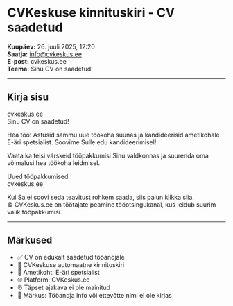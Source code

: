 # CVKeskuse kinnituskiri - CV saadetud

**Kuupäev:** 26. juuli 2025, 12:20  
**Saatja:** <info@cvkeskus.ee>  
**E-post:** cvkeskus.ee  
**Teema:** Sinu CV on saadetud!

---

## Kirja sisu

cvkeskus.ee  
Sinu CV on saadetud!

Hea töö! Astusid sammu uue töökoha suunas ja kandideerisid ametikohale E-äri spetsialist. Soovime Sulle edu kandideerimisel!

Vaata ka teisi värskeid tööpakkumisi Sinu valdkonnas ja suurenda oma võimalusi hea töökoha leidmisel.

Uued tööpakkumised  
cvkeskus.ee

Kui Sa ei soovi seda teavitust rohkem saada, siis palun klikka siia.  
© CVKeskus.ee on töötajate peamine tööotsingukanal, kus leidub suurim valik tööpakkumisi.

---

## Märkused

- ✅ CV on edukalt saadetud tööandjale
- 📧 CVKeskuse automaatne kinnituskiri
- 🎯 Ametikoht: E-äri spetsialist
- 🌐 Platform: CVKeskus.ee
- ⏰ Täpset ajakava ei ole mainitud
- 📝 Märkus: Tööandja info või ettevõtte nimi ei ole kirjas
